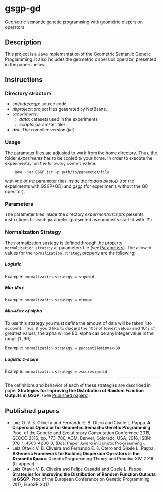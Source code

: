 # gsgp-gd
Geometric semantic genetic programming with geometric dispersion operators

## Description
This project is a Java implementation of the Geometric Semantic Genetic Programming. It also includes the geometric dispersion operator, presented in the papers below.

## Instructions

### Directory structure:
* *src/edu/gsgp*: source code.
* *nbproject*: project files generated by NetBeans.
* *experiments*:
  * *data*: datasets used in the experiments.
  * *scripts*: parameter files.
* *dist*: The compiled version (jar).

### Usage

The parameter files are adjusted to work from the home directory. Thus, the folder *experiments* has to be copied to your home.
In order to execute the experiments, run the following command line:

```
	java -jar GSGP.jar -p path/to/parameter/file
```

with one of the parameter files inside the folders *bestGD* (for the experiments with GSGP+GD) and *gsgp* (for experiments without the GD operator).

### Parameters

The parameter files inside the directory *experiments/scripts* presents instructions for each parameter (presented as comments started with '**#**')

### Normalization Strategy

The normalization strategy is defined through the property `normalization.strategy` at parameters file (see [Parameters](#parameters)). The allowed values for the `normalization.strategy` property are the following:

##### Logistic

Example: ```normalization.strategy = sigmoid```

##### Min-Max

Example: ```normalization.strategy = minmax```

##### Min-Max of alpha

To use this strategy you must define the amount of data will be taken into account. Thus, if you'd like to discard the 10% of lowest values and 10% of greatest values, the alpha will be 80. Alpha can be any integer value in the range [1 ,99].

Example: ```normalization.strategy = percentileminmax-80```

##### Logistic z-score

Example: ```normalization.strategy = zscoresigmoid```

***

The definitions and behavior of each of these strategies are described in paper **Strategies for Improving the Distribution of Random Function Outputs in GSGP**. (See [Published papers](#published-papers)).

## Published papers
* Luiz O. V. B. Oliveira and Fernando E. B. Otero and Gisele L. Pappa. **A Dispersion Operator for Geometric Semantic Genetic Programming**. Proc. of the Genetic and Evolutionary Computation Conference 2016, GECCO 2016, pp. 773–780, ACM, Denver, Colorado, USA, 2016, ISBN: 978-1-4503-4206-3, (Best Paper Award in Genetic Programming).
* Luiz Otavio V. B. Oliveira and Fernando E. B. Otero and Gisele L. Pappa. **A Generic Framework for Building Dispersion Operators in the Semantic Space**. Genetic Programming Theory and Practice XIV. 2016 (to appear).
* Luiz Otavio V. B. Oliveira and Felipe Casadei and Gisele L. Pappa. **Strategies for Improving the Distribution of Random Function Outputs in GSGP**. Proc of the European Conference on Genetic Programming 2017, EuroGP 2017.

